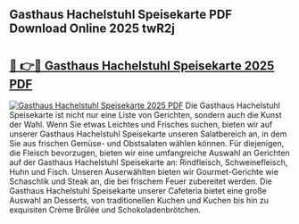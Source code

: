 ## Gasthaus Hachelstuhl Speisekarte PDF Download Online 2025 twR2j

# <h2><a href="http://gc6oqr.nevu.top/?p=Gasthaus+Hachelstuhl+Speisekarte">🔗 👉🔴 Gasthaus Hachelstuhl Speisekarte 2025 PDF</a></h2>

[![Gasthaus Hachelstuhl Speisekarte 2025 PDF](https://i.imgur.com/dBaPXMq.png)](http://gc6oqr.nevu.top/?p=Gasthaus+Hachelstuhl+Speisekarte)
Die Gasthaus Hachelstuhl Speisekarte ist nicht nur eine Liste von Gerichten, sondern auch die Kunst der Wahl. Wenn Sie etwas Leichtes und Frisches suchen, bieten wir auf unserer Gasthaus Hachelstuhl Speisekarte unseren Salatbereich an, in dem Sie aus frischen Gemüse- und Obstsalaten wählen können. Für diejenigen, die Fleisch bevorzugen, bieten wir eine umfangreiche Auswahl an Gerichten auf der Gasthaus Hachelstuhl Speisekarte an: Rindfleisch, Schweinefleisch, Huhn und Fisch. Unseren Auserwählten bieten wir Gourmet-Gerichte wie Schaschlik und Steak an, die bei frischem Feuer zubereitet werden. Die Gasthaus Hachelstuhl Speisekarte unserer Cafeteria bietet eine große Auswahl an Desserts, von traditionellen Kuchen und Kuchen bis hin zu exquisiten Crème Brûlée und Schokoladenbrötchen.

